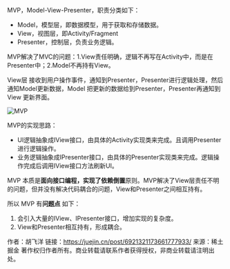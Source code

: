 MVP，Model-View-Presenter，职责分类如下：

- Model，模型层，即数据模型，用于获取和存储数据。
- View，视图层，即Activity/Fragment
- Presenter，控制层，负责业务逻辑。

MVP解决了MVC的问题：1.View责任明确，逻辑不再写在Activity中，而是在Presenter中；2.Model不再持有View。

View层 接收到用户操作事件，通知到Presenter，Presenter进行逻辑处理，然后通知Model更新数据，Model 把更新的数据给到Presenter，Presenter再通知到 View 更新界面。

![MVP](https://p1-juejin.byteimg.com/tos-cn-i-k3u1fbpfcp/8a7b61dbb3454d969777f02e88256ff6~tplv-k3u1fbpfcp-zoom-in-crop-mark:3024:0:0:0.awebp)

MVP的实现思路：

- UI逻辑抽象成IView接口，由具体的Activity实现类来完成。且调用Presenter进行逻辑操作。
- 业务逻辑抽象成IPresenter接口，由具体的Presenter实现类来完成。逻辑操作完成后调用IView接口方法刷新UI。

MVP 本质是**面向接口编程，实现了依赖倒置**原则。MVP解决了View层责任不明的问题，但并没有解决代码耦合的问题，View和Presenter之间相互持有。

所以 MVP 有**问题点** 如下：

1. 会引入大量的IView、IPresenter接口，增加实现的复杂度。
2. View和Presenter相互持有，形成耦合。


作者：胡飞洋
链接：https://juejin.cn/post/6921321173661777933/
来源：稀土掘金
著作权归作者所有。商业转载请联系作者获得授权，非商业转载请注明出处。